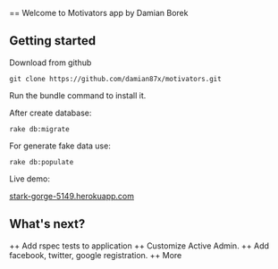 == Welcome to Motivators app
by Damian Borek


## Getting started

Download from github

```console
git clone https://github.com/damian87x/motivators.git
```
Run the bundle command to install it.

After create database:

```console
rake db:migrate
```

For generate fake data use:

```console
rake db:populate
```

Live demo:

<a href="http://stark-gorge-5149.herokuapp.com/">stark-gorge-5149.herokuapp.com</a>

## What's next?

++ Add rspec tests to application
++ Customize Active Admin.
++ Add facebook, twitter, google registration.
++ More

